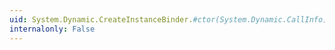 ```yaml
---
uid: System.Dynamic.CreateInstanceBinder.#ctor(System.Dynamic.CallInfo)
internalonly: False
---
```

